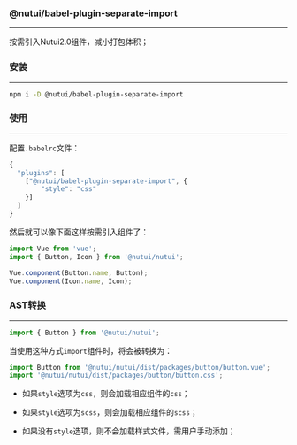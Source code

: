 ### @nutui/babel-plugin-separate-import

---

按需引入Nutui2.0组件，减小打包体积；

### 安装

---

```bash
npm i -D @nutui/babel-plugin-separate-import
```

### 使用

---

配置`.babelrc`文件：

```js
{
  "plugins": [
    ["@nutui/babel-plugin-separate-import", {
        "style": "css"
    }]
  ]
}

```

然后就可以像下面这样按需引入组件了：

```js
import Vue from 'vue';
import { Button, Icon } from '@nutui/nutui';

Vue.component(Button.name, Button);
Vue.component(Icon.name, Icon);
```

### AST转换

---

```js
import { Button } from '@nutui/nutui';
```
当使用这种方式`import`组件时，将会被转换为：
```js
import Button from '@nutui/nutui/dist/packages/button/button.vue';
import '@nutui/nutui/dist/packages/button/button.css';
```

* 如果`style`选项为`css`，则会加载相应组件的`css`；

* 如果`style`选项为`scss`，则会加载相应组件的`scss`；

* 如果没有`style`选项，则不会加载样式文件，需用户手动添加；

